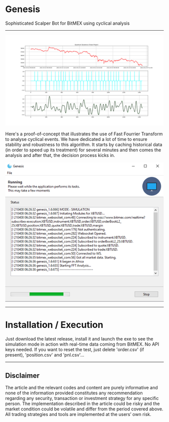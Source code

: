 # Genesis
Sophisticated Scalper Bot for BitMEX using cyclical analysis

------------------------------------

<p align="center">
  <img width="640" src="FFT_5.png">
</p>

Here's a proof-of-concept that illustrates the use of Fast Fourrier Transform to analyse cyclical events. We have dedicated a lot of time to ensure stability and robustness to this algorithm. It starts by caching historical data (in order to speed up its treatment) for several minutes and then comes the analysis and after that, the decision process kicks in.

<p align="center">
  <img width="640" src="Interface_2.png">
</p>

------------------------------------

# Installation / Execution

Just download the latest release, install it and launch the exe to see the simulation mode in action with real-time data coming from BitMEX. No API keys needed. If you want to reset the test, just delete 'order.csv' (if present), 'position.csv' and 'pnl.csv'...

------------------------------------

## Disclaimer
The article and the relevant codes and content are purely informative and none of the information provided constitutes any recommendation regarding any security, transaction or investment strategy for any specific person. The implementation described in the article could be risky and the market condition could be volatile and differ from the period covered above. All trading strategies and tools are implemented at the users’ own risk.
